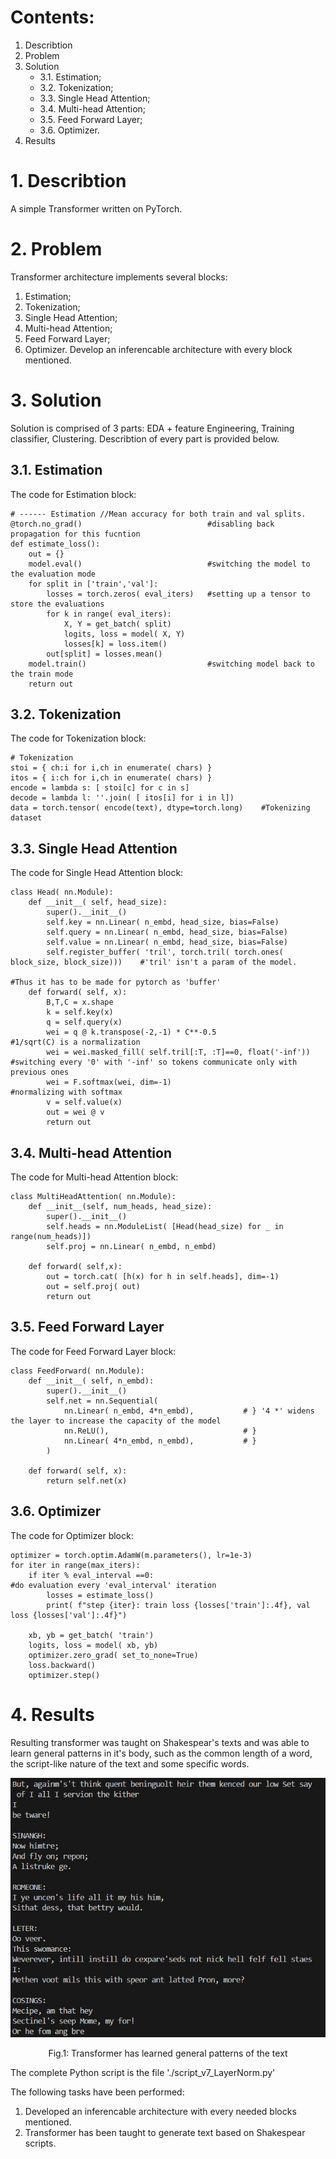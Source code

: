 # Contents:
1. Describtion
2. Problem
3. Solution
    * 3.1. Estimation;
    * 3.2. Tokenization;
    * 3.3. Single Head Attention;
    * 3.4. Multi-head Attention;
    * 3.5. Feed Forward Layer;
    * 3.6. Optimizer.
4. Results

# 1. Describtion
A simple Transformer written on PyTorch.

# 2. Problem
Transformer architecture implements several blocks:
1. Estimation;
2. Tokenization;
3. Single Head Attention;
4. Multi-head Attention;
5. Feed Forward Layer;
6. Optimizer.
Develop an inferencable architecture with every block mentioned.

# 3. Solution
Solution is comprised of 3 parts: EDA + feature Engineering, Training classifier, Clustering. Describtion of every part is provided below.
## 3.1. Estimation
The code for Estimation block:
```
# ------ Estimation //Mean accuracy for both train and val splits.
@torch.no_grad()                            #disabling back propagation for this fucntion
def estimate_loss():
    out = {}
    model.eval()                            #switching the model to the evaluation mode
    for split in ['train','val']:
        losses = torch.zeros( eval_iters)   #setting up a tensor to store the evaluations
        for k in range( eval_iters):
            X, Y = get_batch( split)
            logits, loss = model( X, Y)
            losses[k] = loss.item()
        out[split] = losses.mean()
    model.train()                           #switching model back to the train mode
    return out
```

## 3.2. Tokenization
The code for Tokenization block:
```
# Tokenization
stoi = { ch:i for i,ch in enumerate( chars) }
itos = { i:ch for i,ch in enumerate( chars) }
encode = lambda s: [ stoi[c] for c in s]
decode = lambda l: ''.join( [ itos[i] for i in l])
data = torch.tensor( encode(text), dtype=torch.long)    #Tokenizing dataset
```

## 3.3. Single Head Attention
The code for Single Head Attention block:
```
class Head( nn.Module):
    def __init__( self, head_size):
        super().__init__()
        self.key = nn.Linear( n_embd, head_size, bias=False)
        self.query = nn.Linear( n_embd, head_size, bias=False)
        self.value = nn.Linear( n_embd, head_size, bias=False)
        self.register_buffer( 'tril', torch.tril( torch.ones( block_size, block_size)))    #'tril' isn't a param of the model.
                                                                                           #Thus it has to be made for pytorch as 'buffer'
    def forward( self, x):
        B,T,C = x.shape
        k = self.key(x)
        q = self.query(x)
        wei = q @ k.transpose(-2,-1) * C**-0.5                                      #1/sqrt(C) is a normalization
        wei = wei.masked_fill( self.tril[:T, :T]==0, float('-inf'))                 #switching every '0' with '-inf' so tokens communicate only with previous ones
        wei = F.softmax(wei, dim=-1)                                                #normalizing with softmax
        v = self.value(x)
        out = wei @ v
        return out
```

## 3.4. Multi-head Attention
The code for Multi-head Attention block:
```
class MultiHeadAttention( nn.Module):
    def __init__(self, num_heads, head_size):
        super().__init__()
        self.heads = nn.ModuleList( [Head(head_size) for _ in range(num_heads)])
        self.proj = nn.Linear( n_embd, n_embd)

    def forward( self,x):
        out = torch.cat( [h(x) for h in self.heads], dim=-1)
        out = self.proj( out)
        return out
```

## 3.5. Feed Forward Layer
The code for Feed Forward Layer block:
```
class FeedForward( nn.Module):
    def __init__( self, n_embd):
        super().__init__()
        self.net = nn.Sequential(
            nn.Linear( n_embd, 4*n_embd),           # } '4 *' widens the layer to increase the capacity of the model
            nn.ReLU(),                              # }
            nn.Linear( 4*n_embd, n_embd),           # }
        )

    def forward( self, x):
        return self.net(x)
```

## 3.6. Optimizer
The code for Optimizer block:
```
optimizer = torch.optim.AdamW(m.parameters(), lr=1e-3)
for iter in range(max_iters):
    if iter % eval_interval ==0:                                                                #do evaluation every 'eval_interval' iteration
        losses = estimate_loss()
        print( f"step {iter}: train loss {losses['train']:.4f}, val loss {losses['val']:.4f}")

    xb, yb = get_batch( 'train')
    logits, loss = model( xb, yb)
    optimizer.zero_grad( set_to_none=True)
    loss.backward()
    optimizer.step()
```
# 4. Results
Resulting transformer was taught on Shakespear's texts and was able to learn general patterns in it's body, such as the common length of a word, the script-like nature of the text and some specific words.
<p align="center">
  <img src="https://github.com/AKAD0/custom_xfmr/blob/master/results.jpg">
</p>

$$
\text{Fig.1: Transformer has learned general patterns of the text}
$$

The complete Python script is the file './script_v7_LayerNorm.py'

The following tasks have been performed:

1. Developed an inferencable architecture with every needed blocks mentioned.
2. Transformer has been taught to generate text based on Shakespear scripts.
